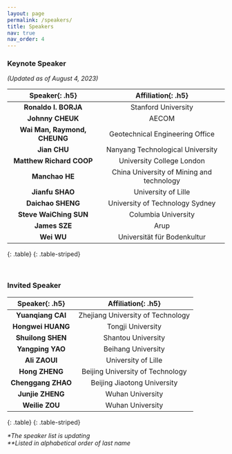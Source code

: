 ```yaml
---
layout: page
permalink: /speakers/
title: Speakers
nav: true
nav_order: 4
---
```


### Keynote Speaker

_(Updated as of August 4, 2023)_

|      **Speaker**{: .h5}      |          **Affiliation**{: .h5}           |
| :--------------------------: | :---------------------------------------: |
|     **Ronaldo I. BORJA**     |            Stanford University            |
|       **Johnny CHEUK**       |                   AECOM                   |
| **Wai Man, Raymond, CHEUNG** |      Geotechnical Engineering Office      |
|         **Jian CHU**         |     Nanyang Technological University      |
|   **Matthew Richard COOP**   |         University College London         |
|        **Manchao HE**        | China University of Mining and technology |
|       **Jianfu SHAO**        |            University of Lille            |
|      **Daichao SHENG**       |      University of Technology Sydney      |
|    **Steve WaiChing SUN**    |            Columbia University            |
|        **James SZE**         |                   Arup                    |
|          **Wei WU**          |        Universität für Bodenkultur        |
{: .table}
{: .table-striped}

<br>

### Invited Speaker

| **Speaker**{: .h5} |      **Affiliation**{: .h5}       |
| :----------------: | :-------------------------------: |
| **Yuanqiang CAI** | Zhejiang University of Technology |
| **Hongwei HUANG**  |         Tongji University         |
| **Shuilong SHEN**  |        Shantou University         |
|  **Yangping YAO**  |        Beihang University         |
|   **Ali ZAOUI**    |        University of Lille        |
|   **Hong ZHENG**   | Beijing University of Technology  |
| **Chenggang ZHAO** |    Beijing Jiaotong University    |
| **Junjie ZHENG**  |         Wuhan University          |
|  **Weilie ZOU**   |         Wuhan University          |
{: .table}
{: .table-striped}


_*The speaker list is updating_ <br>
_**Listed in alphabetical order of last name_
